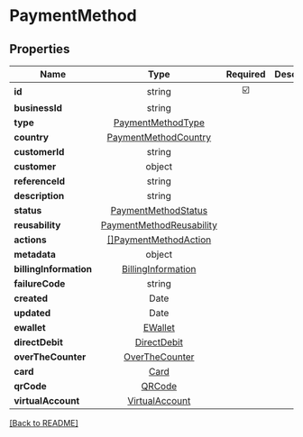 # PaymentMethod



## Properties

| Name | Type | Required | Description | Examples |
|------------|:-------------:|:-------------:|-------------|:-------------:|
| **id** | string | ☑️ |  | | |
**businessId** | string |  |  | | |
**type** | [PaymentMethodType](PaymentMethodType.md) |  |  | | |
**country** | [PaymentMethodCountry](PaymentMethodCountry.md) |  |  | | |
**customerId** | string |  |  | | |
**customer** | object |  |  | | |
**referenceId** | string |  |  | | |
**description** | string |  |  | | |
**status** | [PaymentMethodStatus](PaymentMethodStatus.md) |  |  | | |
**reusability** | [PaymentMethodReusability](PaymentMethodReusability.md) |  |  | | |
**actions** | [[]PaymentMethodAction](PaymentMethodAction.md) |  |  | | |
**metadata** | object |  |  | | |
**billingInformation** | [BillingInformation](BillingInformation.md) |  |  | | |
**failureCode** | string |  |  | | |
**created** | Date |  |  | | |
**updated** | Date |  |  | | |
**ewallet** | [EWallet](EWallet.md) |  |  | | |
**directDebit** | [DirectDebit](DirectDebit.md) |  |  | | |
**overTheCounter** | [OverTheCounter](OverTheCounter.md) |  |  | | |
**card** | [Card](Card.md) |  |  | | |
**qrCode** | [QRCode](QRCode.md) |  |  | | |
**virtualAccount** | [VirtualAccount](VirtualAccount.md) |  |  | | |



[[Back to README]](../../README.md)